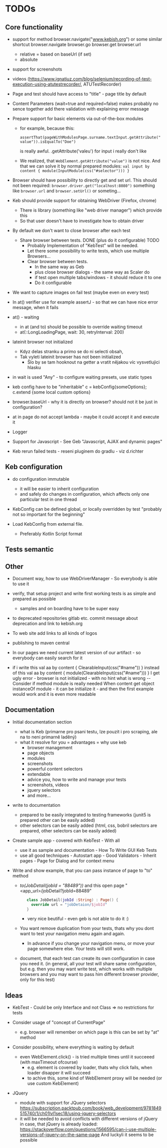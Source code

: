 # TODOs
## Core functionality

- support for method  browser.navigate("www.kebish.org") or some similar shortcut 
   browser.navigate
   browser.go
   browser.get
   browser.url
   - relative = based on baseUrl  (if set)
   - absolute 
   
- support for screenshots
- videos (https://www.ignatiuz.com/blog/selenium/recording-of-test-execution-using-atutestrecorder/, ATUTestRecorder)   
   
   
- Page and test should have access to "title" - page title by default
- Content Parameters (wait=true  and  required=false) makes probably no sence together 
        add there validation with explaining error message 

- Prepare support for basic elements via out-of-the-box modules
   - for example, because this:
      
      ```assertThat(pageWithModulesPage.surname.textInput.getAttribute("value")).isEqualTo("Doe")```
      
     is really awful. .getAttribute('valeu') for input i really don't like
   - We realized, that  `WebElement.getAttribute("value")` is not nice. And that we can solve it by normal prepared modules: 
     `val input by content { module(InputModule(css("#selector"))) }`

- Browser should have possibility to directly get and set url. 
  This should not been required:
   ```browser.driver.get("localhost:8080")```
  something like `browser.url` and `browser.setUrl()` or someting...
   
- Keb should provide support for obtaining WebDriver (Firefox, chrome)
  - There is library (something like "web driver manager") which provide this
  - So that user doesn't have to investigate how to obtain driver
  
- By default we don't want to close browser after each test
    - Share browser between tests.  DONE
      (plus do it configurable) TODO
        - Probably Implementation of "KebTest" will be needed.
        - Let there some possibility to write tests, which use multiple Browsers...
        - Clear browser between tests.
           - In the same way as Geb
           - plus close browser dialogs - the same way as Scaler do
           - if test open multiple tabs/windows - it should reduce it to one
           - Do it configurable

- We want to capture images on fail test (maybe even on every test)

- In at() verifier use for example assertJ - so that we can have nice error message, when it fails

- at() - waiting
   - in at (and to) should be possible to override waiting timeout
   - at(::LongLoadingPage, wait: 30, retryInterval: 200)
   
- lateinit browser not initialized
  - Kdyz delas stranku a primo se do ni selecti obsah,
  - Tak vyleti     lateinit browser   has not been initialized
    - Šlo by se tam hooknout na getter a vratit nějakou víc vysvetlujici hlasku 
    
- in wait is used "Any" - to configure waiting presets, use static types
 
- keb config have to be "inheritable"
   c = kebConfig{someOptions};  c.extend {some local custom options}   
   
- browser.baseUrl - why it is directly on browser? should not it be just in configuration?

- at in page do not accept lambda - maybe it could accept it and execute it

- Logger

-  Support for Javascript - See Geb "Javascript, AJAX and dynamic pages"

- Keb rerun failed tests - reseni pluginem do gradlu - viz d.richter 
   
## Keb configuration

- do configuration immutable
   - it will be easier to inherit configuration
   - and safely do changes in configuration, which affects only one particular test in one thread

- KebConfig can be defined global, or locally overridden by test  "probably not so important for the beginning"

- Load KebConfig from external file.
  - Preferably Kotlin Script format

## Tests semantic

  
## Other

- Document way, how to use WebDriverManager - So everybody is able to use it

- verify, that setup project and write first working tests is as simple and prepared as possible
     - samples and on boarding have to be super easy

- to deprecated repositories gitlab etc. commit message about deprecation and link to kebish.org

- To web site add links to all kinds of logos

- publishing to maven central

- In our pages we need current latest version of our artifact - so everybody can easily search for it

- if i write this
   val aa by content { ClearableInput(css("#name")) }
   instead of this
   val aa by content { module(ClearableInput(css("#name"))) }
   I get ugly error - browser is not initialized - with no hint what is wrong
  -- Consider if method module is really needed
    When content get object instanceOf module - it can be initialize it 
      - and then the first example would work and it is even more readable     
     
## Documentation       

- Initial documentation section
    - what is Keb  (primarne pro psani testu, lze pouzit i pro scraping, ale na to neni primarně laděný) 
    - what it resolve for you  = advantages = why use keb
        - browser management
        - page objects
        - modules
        - screenshots
        - powerful content selectors
        - extendable
        - advice you, how to write and manage your tests
        - screenshots, videos 
        - jquery selectors
        - and more...

- write to documentation
   - prepared to be easily integrated to testing frameworks (junit5 is prepared other can be easily added)
   - other selectors can be easily added (html, css, bobril selectors are prepared, other selectors can be easily added)

- Create sample app - covered with KebTest - With all 
    - use it as sample and documentation - How To Write GUI Keb Tests
    - use all good techniques - Autostart app - Good Validators - Inherit pages - Page for Dialog and for context menu
    
    
- Write and show example, that you can pass instance of page to "to" method
  - _to(JobDetail(jobId = "88489"))_ and this open page "<app_url>/jobDetail?jobId=88489"
    ```kotlin
       class JobDetail(jobId :String) : Page() {
         override url = "jobDetaion/$jobId"
       }
    ```
    - very nice beutiful - even geb is not able to do it :)

  - You want remove duplication from your tests, thats why you dont want to test your navigation menu again and again.
    - In advance if you change your navigation menu, or move your page somewhere else. Your tests will still work.    
  
  - document, that each test can create its own configuration in case you need it. 
    (in general, all your test will share same configuration, but e.g. then you may want write test,
      which works with multiple
       browsers and you may want to pass him different browser provider, only for this test)  
       
       
         
## Ideas
- KebTest - Could be only Interface and not Class
   => no restrictions for tests

- Consider usage of "concept of CurrentPage"
   - e.g. browser will remember on which page is this can be set by "at" method
   
   
- Consider possibility, where everything is waiting by default
    - even  WebElement.click() - is tried multiple times until it succeeed (with maxTimeout ofcourse)   
       - e.g.  element is covered by loader, thats why click fails, when loader disapper it will succeed
       - to achive this, some kind of WebElement proxy will be needed (or use custom KebElement)


- JQuery
    - module with support for JQuery selectors
      https://subscription.packtpub.com/book/web_development/9781849515740/1/ch01lvl1sec18/using-jquery-selectors
    - it will be needed to avoid conflicts with different versions of jQuery in case, that jQuery is already loaded:
       https://stackoverflow.com/questions/1566595/can-i-use-multiple-versions-of-jquery-on-the-same-page
       And luckyli it seems to be possible
      
      